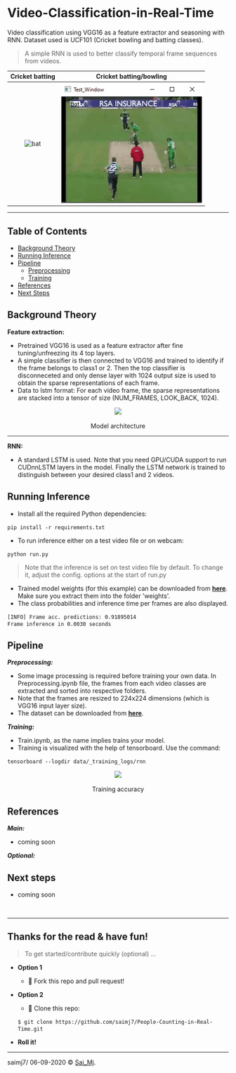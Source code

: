# Video-Classification-in-Real-Time

Video classification using VGG16 as a feature extractor and seasoning with RNN. Dataset used is UCF101 (Cricket bowling and batting classes).

> A simple RNN is used to better classify temporal frame sequences from videos.

Cricket batting           |  Cricket batting/bowling
:-------------------------:|:-------------------------:
![bat](mylib/misc/bat.gif?raw=true "bat")  |  ![bowl](mylib/misc/bowl.gif?raw=true "bpwl") 

--- 

## Table of Contents
* [Background Theory](#background-theory)
* [Running Inference](#running-inference)
* [Pipeline](#pipeline)
  - [Preprocessing](**preprocessing**)
  - [Training](**training**)
* [References](#references)
* [Next Steps](#next-steps)

## Background Theory
**Feature extraction:**
- Pretrained VGG16 is used as a feature extractor after fine tuning/unfreezing its 4 top layers.
- A simple classifier is then connected to VGG16 and trained to identify if the frame belongs to class1 or 2. Then the top classifier is disconneceted and only dense layer with 1024 output size is used to obtain the sparse representations of each frame. 
- Data to lstm format: For each video frame, the sparse representations are stacked into a tensor of size (NUM_FRAMES, LOOK_BACK, 1024). 

<div align="center">
<img src="https://github.com/saimj7/Video-Classification-in-Real-Time/blob/master/mylib/misc/model.jpg" width=450>
<p>Model architecture</p>
</div>

---

**RNN:**
- A standard LSTM is used. Note that you need GPU/CUDA support to run CUDnnLSTM layers in the model. Finally the LSTM network is trained to distinguish between your desired class1 and 2 videos.

## Running Inference
- Install all the required Python dependencies:
```
pip install -r requirements.txt
```
- To run inference either on a test video file or on webcam: 
```
python run.py 
```
> Note that the inference is set on test video file by default. To change it, adjust the config. options at the start of run.py
- Trained model weights (for this example) can be downloaded from [**here**](https://drive.google.com/file/d/1mGm9jnZhelskbSzYAWWQoNcGa3mz95OL/view?usp=sharing). Make sure you extract them into the folder 'weights'.
- The class probabilities and inference time per frames are also displayed.

```
[INFO] Frame acc. predictions: 0.91895014
Frame inference in 0.0030 seconds
```
## Pipeline

***Preprocessing:***
- Some image processing is required before training your own data. In Preprocessing.ipynb file, the frames from each video classes are extracted and sorted into respective folders.
- Note that the frames are resized to 224x224 dimensions (which is VGG16 input layer size).
- The dataset can be downloaded from [**here**](https://www.crcv.ucf.edu/data/UCF101.php).

***Training:***
- Train.ipynb, as the name implies trains your model.
- Training is visualized with the help of tensorboard. Use the command:
```
tensorboard --logdir data/_training_logs/rnn
```
<div align="center">
<img src="https://github.com/saimj7/Video-Classification-in-Real-Time/blob/master/mylib/misc/train.jpg" width=350>
<p>Training accuracy</p>
</div>

## References

***Main:***
- coming soon

***Optional:***

## Next steps
- coming soon

<p>&nbsp;</p>

---

## Thanks for the read & have fun!

> To get started/contribute quickly (optional) ...

- **Option 1**
    - 🍴 Fork this repo and pull request!

- **Option 2**
    - 👯 Clone this repo:
    ```
    $ git clone https://github.com/saimj7/People-Counting-in-Real-Time.git
    ```

- **Roll it!**

---

saimj7/ 06-09-2020 © <a href="http://saimj7.github.io" target="_blank">Sai_Mj</a>.
